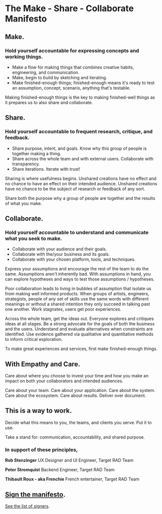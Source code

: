 # The Make - Share - Collaborate Manifesto

## Make.

### Hold yourself accountable for expressing concepts and working things.

*  Make a flow for making things that combines creative habits, engineering, and communication.
*  Make, begin to build by sketching and iterating.
*  Make finished-enough things; finished-enough means it's ready to test an assumption, concept, scenario, anything that's testable.

Making finished-enough things is the key to making finished-well things as it prepares us to also share and collaborate.  


## Share.  

### Hold yourself accountable to frequent research, critique, and feedback.

*  Share purpose, intent, and goals. Know why this group of people is together making a thing.
*  Share across the whole team and with external users. Collaborate with transparency.
*  Share iterations. Iterate with trust!

Sharing is where usefulness begins. Unshared creations have no effect and no chance to have an effect on their intended audience. Unshared creations have no chance to be the subject of research or feedback of any sort.

Share both the purpose why a group of people are together and the results of what you make.


## Collaborate.

### Hold yourself accountable to understand and communicate what you seek to make.

*  Collaborate with your audience and their goals.
*  Collaborate with the/your business and its goals.
*  Collaborate with your chosen platform, tools, and techniques.

Express your assumptions and encourage the rest of the team to do the same. Assumptions aren't inherently bad. With assumptions in hand, you can explore hypotheses and ways to test those assumptions / hypotheses.

Poor collaboration leads to living in bubbles of assumption that isolate us from making well informed products. When groups of artists, engineers, strategists, people of any set of skills use the same words with different meanings or without a shared intention they only succeed in talking past one another. Work stagnates, users get poor experiences.

Across the whole team, get the ideas out. Everyone explores and critiques ideas at all stages. Be a strong advocate for the goals of both the business and the users. Understand and evaluate alternatives when constraints are identified. Use evidence gathered via qualitative and quantitative methods to inform critical exploration.

To make great experiences and services, first make finished-enough things.


## With Empathy and Care.

Care about where you choose to invest your time and how you make an impact on both your collaborators and intended audiences.

Care about your team. Care about your application. Care about the system.  Care about the ecosystem. Care about results. Deliver over document.  


## This is a way to work.

Decide what this means to you, the teams, and clients you serve. Put it to use.

Take a stand for: communication, accountability, and shared purpose.


### In support of these principles,

**Rob Stenzinger**
UX Designer and UI Engineer, Target RAD Team

**Peter Stromquist**
Backend Engineer, Target RAD Team

**Thibault Roux - aka Frenchie**
French entertainer, Target RAD Team



## [Sign the manifesto](https://docs.google.com/forms/d/1b2nQ8R-HFiIltgpp8RBBLZDOuPi16kMvl0_0qoJiInU/viewform?usp=send_form).

[See the list of signers](https://docs.google.com/spreadsheet/ccc?key=0AowFRQ9BZ50-dF8tNmE3TUxfbzJGV0ItX1E4dF9NdGc&usp=sharing).
